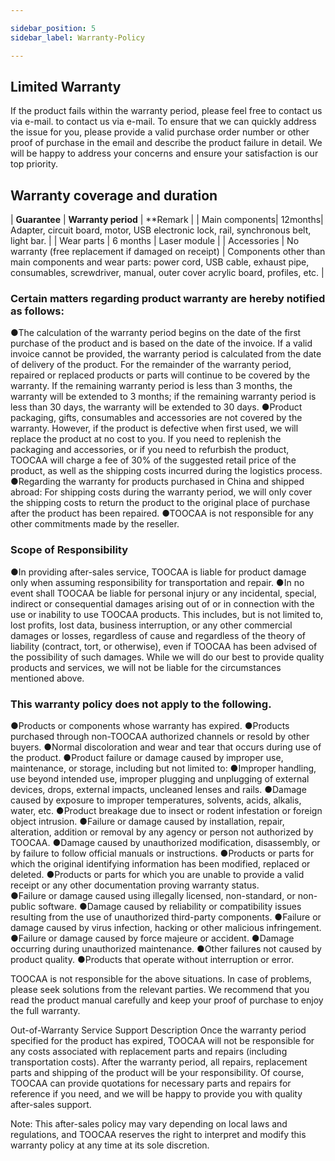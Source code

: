 ```yaml
---

sidebar_position: 5
sidebar_label: Warranty-Policy

---
```

## **Limited Warranty**
If the product fails within the warranty period, please feel free to contact us via e-mail. to contact us via e-mail. To ensure that we can quickly address the issue for you, please provide a valid purchase order number or other proof of purchase in the email and describe the product failure in detail. We will be happy to address your concerns and ensure your satisfaction is our top priority.

## **Warranty coverage and duration**
| **Guarantee** | **Warranty period** | **Remark |
| Main components| 12months| Adapter, circuit board, motor, USB electronic lock, rail, synchronous belt, light bar. |
| Wear parts | 6 months | Laser module |
| Accessories | No warranty (free replacement if damaged on receipt) | Components other than main components and wear parts: power cord, USB cable, exhaust pipe, consumables, screwdriver, manual, outer cover acrylic board, profiles, etc. |


### Certain matters regarding product warranty are hereby notified as follows:
●The calculation of the warranty period begins on the date of the first purchase of the product and is based on the date of the invoice. If a valid invoice cannot be provided, the warranty period is calculated from the date of delivery of the product. For the remainder of the warranty period, repaired or replaced products or parts will continue to be covered by the warranty. If the remaining warranty period is less than 3 months, the warranty will be extended to 3 months; if the remaining warranty period is less than 30 days, the warranty will be extended to 30 days.
●Product packaging, gifts, consumables and accessories are not covered by the warranty. However, if the product is defective when first used, we will replace the product at no cost to you. If you need to replenish the packaging and accessories, or if you need to refurbish the product, TOOCAA will charge a fee of 30% of the suggested retail price of the product, as well as the shipping costs incurred during the logistics process.  
●Regarding the warranty for products purchased in China and shipped abroad: For shipping costs during the warranty period, we will only cover the shipping costs to return the product to the original place of purchase after the product has been repaired.
●TOOCAA is not responsible for any other commitments made by the reseller.

### Scope of Responsibility
●In providing after-sales service, TOOCAA is liable for product damage only when assuming responsibility for transportation and repair.
●In no event shall TOOCAA be liable for personal injury or any incidental, special, indirect or consequential damages arising out of or in connection with the use or inability to use TOOCAA products. This includes, but is not limited to, lost profits, lost data, business interruption, or any other commercial damages or losses, regardless of cause and regardless of the theory of liability (contract, tort, or otherwise), even if TOOCAA has been advised of the possibility of such damages. While we will do our best to provide quality products and services, we will not be liable for the circumstances mentioned above.

###  This warranty policy does not apply to the following.
●Products or components whose warranty has expired.
●Products purchased through non-TOOCAA authorized channels or resold by other buyers.
●Normal discoloration and wear and tear that occurs during use of the product.
●Product failure or damage caused by improper use, maintenance, or storage, including but not limited to:
●Improper handling, use beyond intended use, improper plugging and unplugging of external devices, drops, external impacts, uncleaned lenses and rails.
●Damage caused by exposure to improper temperatures, solvents, acids, alkalis, water, etc.
●Product breakage due to insect or rodent infestation or foreign object intrusion.
●Failure or damage caused by installation, repair, alteration, addition or removal by any agency or person not authorized by TOOCAA.
●Damage caused by unauthorized modification, disassembly, or by failure to follow official manuals or instructions.
●Products or parts for which the original identifying information has been modified, replaced or deleted.
●Products or parts for which you are unable to provide a valid receipt or any other documentation proving warranty status.  
●Failure or damage caused using illegally licensed, non-standard, or non-public software.
●Damage caused by reliability or compatibility issues resulting from the use of unauthorized third-party components.
●Failure or damage caused by virus infection, hacking or other malicious infringement.
●Failure or damage caused by force majeure or accident.
●Damage occurring during unauthorized maintenance.
●Other failures not caused by product quality.
●Products that operate without interruption or error.

TOOCAA is not responsible for the above situations. In case of problems, please seek solutions from the relevant parties. We recommend that you read the product manual carefully and keep your proof of purchase to enjoy the full warranty.

 
Out-of-Warranty Service Support Description
Once the warranty period specified for the product has expired, TOOCAA will not be responsible for any costs associated with replacement parts and repairs (including transportation costs). After the warranty period, all repairs, replacement parts and shipping of the product will be your responsibility. Of course, TOOCAA can provide quotations for necessary parts and repairs for reference if you need, and we will be happy to provide you with quality after-sales support.

Note: This after-sales policy may vary depending on local laws and regulations, and TOOCAA reserves the right to interpret and modify this warranty policy at any time at its sole discretion.

